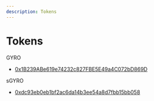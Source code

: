 ```yaml
---
description: Tokens
---
```


# Tokens

GYRO

* [0x1B239ABe619e74232c827FBE5E49a4C072bD869D](https://bscscan.com/token/0x1B239ABe619e74232c827FBE5E49a4C072bD869D)

sGYRO

* [0xdc93eb0eb1bf2ac6da14b3ee54a8d7fbb15bb058](https://bscscan.com/token/0xdc93eb0eb1bf2ac6da14b3ee54a8d7fbb15bb058)
